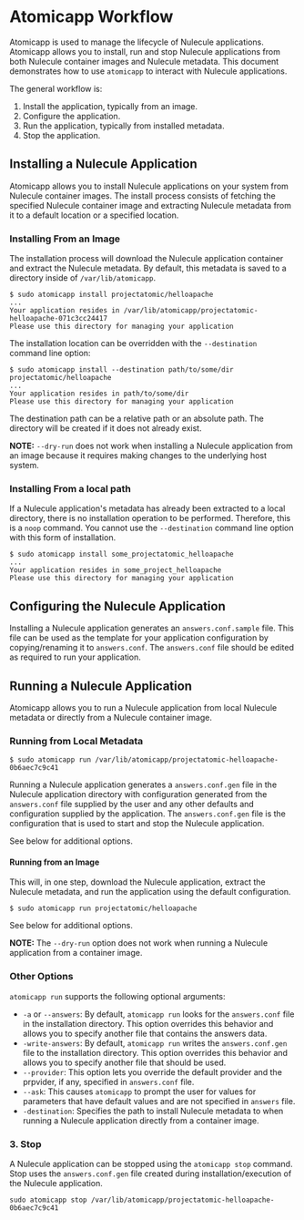 # Atomicapp Workflow

Atomicapp is used to manage the lifecycle of Nulecule applications.  Atomicapp allows you to install, run and stop Nulecule applications from both Nulecule container images and Nulecule metadata.  This document demonstrates how to use `atomicapp` to interact with Nulecule applications.

The general workflow is:

1. Install the application, typically from an image.
2. Configure the application.
3. Run the application, typically from installed metadata.
4. Stop the application.

## Installing a Nulecule Application

Atomicapp allows you to install Nulecule applications on your system from Nulecule container images. The install process consists of fetching the specified Nulecule container image and extracting Nulecule metadata from it to a default location or a specified location.

### Installing From an Image

The installation process will download the Nulecule application container and extract the Nulecule metadata.  By default, this metadata is saved to a directory inside of `/var/lib/atomicapp`.

    $ sudo atomicapp install projectatomic/helloapache
    ...
    Your application resides in /var/lib/atomicapp/projectatomic-helloapache-071c3cc24417
    Please use this directory for managing your application

The installation location can be overridden with the `--destination` command line option:

    $ sudo atomicapp install --destination path/to/some/dir projectatomic/helloapache
    ...
    Your application resides in path/to/some/dir
    Please use this directory for managing your application

The destination path can be a relative path or an absolute path.  The directory will be created if it does not already exist.

**NOTE:** `--dry-run` does not work when installing a Nulecule application from an image because it requires making changes to the underlying host system.

### Installing From a local path

If a Nulecule application's metadata has already been extracted to a local directory, there is no installation operation to be performed.  Therefore, this is a `noop` command.  You cannot use the `--destination` command line option with this form of installation.

    $ sudo atomicapp install some_projectatomic_helloapache
    ...
    Your application resides in some_project_helloapache
    Please use this directory for managing your application

## Configuring the Nulecule Application

Installing a Nulecule application generates an `answers.conf.sample` file.  This file can be used as the template for your application configuration by copying/renaming it to `answers.conf`.  The `answers.conf` file should be edited as required to run your application.

## Running a Nulecule Application

Atomicapp allows you to run a Nulecule application from local Nulecule
metadata or directly from a Nulecule container image.

### Running from Local Metadata

    $ sudo atomicapp run /var/lib/atomicapp/projectatomic-helloapache-0b6aec7c9c41

Running a Nulecule application generates a `answers.conf.gen` file in the Nulecule application directory with configuration generated from the `answers.conf` file supplied by the user and any other defaults and configuration supplied by the application.  The `answers.conf.gen` file is the configuration that is used to start and stop the Nulecule application.

See below for additional options.

#### Running from an Image

This will, in one step, download the Nulecule application, extract the Nulecule  metadata, and run the application using the default configuration.

    $ sudo atomicapp run projectatomic/helloapache

See below for additional options.

**NOTE:** The `--dry-run` option does not work when running a Nulecule application from a container image.

### Other Options

`atomicapp run` supports the following optional arguments:

- `-a` or `--answers`: By default, `atomicapp run` looks for the `answers.conf` file in the installation directory. This option overrides this behavior and allows you to specify another file that contains the answers data.
- `-write-answers`: By default, `atomicapp run` writes the `answers.conf.gen` file to the installation directory. This option overrides this behavior and allows you to specify another file that should be used.
- `--provider`: This option lets you override the default provider and the prpvider, if any, specified in `answers.conf` file.
- `--ask`: This causes `atomicapp` to prompt the user for values for parameters that have default values and are not specified in ``answers`` file.
- ``-destination``: Specifies the path to install Nulecule metadata to when running a Nulecule application directly from a container image.


### 3. Stop
A Nulecule application can be stopped using the ``atomicapp stop`` command.
Stop uses the ``answers.conf.gen`` file created during installation/execution
of the Nulecule application.

``sudo atomicapp stop /var/lib/atomicapp/projectatomic-helloapache-0b6aec7c9c41``
